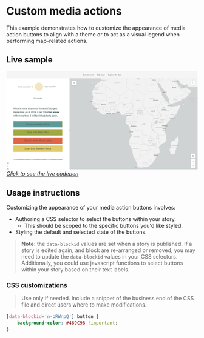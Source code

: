 # Custom media actions
This example demonstrates how to customize the appearance of media action buttons to align with a theme or to act as a visual legend when performing map-related actions.

## Live sample
[![Custom media action buttons](./assets/sample_custom_media_action.jpg "Custom media action buttons")](https://codepen.io/Warren-Davison/pen/ExqbaKK)
*[Click to see the live codepen](https://codepen.io/Warren-Davison/pen/ExqbaKK)*

## Usage instructions
Customizing the appearance of your media action buttons involves:
- Authoring a CSS selector to select the buttons within your story.
    - This should be scoped to the specific buttons you'd like styled.
- Styling the default and selected state of the buttons.

>**Note:** the `data-blockid` values are set when a story is published. If a story is edited again, and block are re-arranged or removed, you may need to update the `data-blockid` values in your CSS selectors. Additionally, you could use javascript functions to select buttons within your story based on their text labels.

### CSS customizations
> Use only if needed. Include a snippet of the business end of the CSS file and direct users where to make modifications.

```css
[data-blockid='n-bRWnpQ'] button {
    background-color: #469C98 !important;
}
```